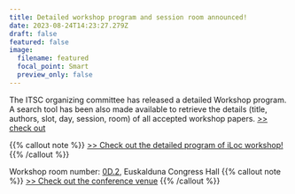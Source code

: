 ```yaml
---
title: Detailed workshop program and session room announced!
date: 2023-08-24T14:23:27.279Z
draft: false
featured: false
image:
  filename: featured
  focal_point: Smart
  preview_only: false
---
```

The ITSC organizing committee has released a detailed Workshop program. A search tool has been also made available to retrieve the details (title, authors, slot, day, session, room) of all accepted workshop papers. [>> check out](https://2023.ieee-itsc.org/detailed-workshop-program/)

{{% callout note %}} [>> C﻿heck out the detailed program of iLoc workshop! ](/﻿workshop2/program/) {{% /callout %}}

W﻿orkshop room number: [0D.2](https://www.euskaldunabilbao.com/en/space/room-0d/), Euskalduna Congress Hall
{{% callout note %}} [>> C﻿heck out the conference venue](/﻿t﻿our/) {{% /callout %}}

